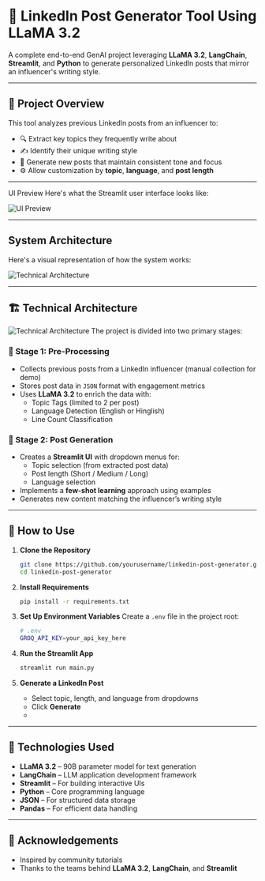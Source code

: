 
# 📢 LinkedIn Post Generator Tool Using LLaMA 3.2

A complete end-to-end GenAI project leveraging **LLaMA 3.2**, **LangChain**, **Streamlit**, and **Python** to generate personalized LinkedIn posts that mirror an influencer's writing style.

---

## 📌 Project Overview

This tool analyzes previous LinkedIn posts from an influencer to:

- 🔍 Extract key topics they frequently write about  
- ✍️ Identify their unique writing style  
- 🧠 Generate new posts that maintain consistent tone and focus  
- ⚙️ Allow customization by **topic**, **language**, and **post length**


---

UI Preview
Here's what the Streamlit user interface looks like:

![UI Preview](images/system_architecture.png)

---

## System Architecture
Here's a visual representation of how the system works:

![Technical Architecture]((https://github.com/harshjoshi08/LinkedIn-Post-Generator/blob/main/System%20Architecture.png))


---

## 🏗️ Technical Architecture

![Technical Architecture](images/system_architecture.png)
The project is divided into two primary stages:

### 🔹 Stage 1: Pre-Processing

- Collects previous posts from a LinkedIn influencer (manual collection for demo)
- Stores post data in `JSON` format with engagement metrics
- Uses **LLaMA 3.2** to enrich the data with:
  - Topic Tags (limited to 2 per post)
  - Language Detection (English or Hinglish)
  - Line Count Classification

### 🔹 Stage 2: Post Generation

- Creates a **Streamlit UI** with dropdown menus for:
  - Topic selection (from extracted post data)
  - Post length (Short / Medium / Long)
  - Language selection
- Implements a **few-shot learning** approach using examples
- Generates new content matching the influencer’s writing style


---

## 🚀 How to Use

1. **Clone the Repository**
   ```bash
   git clone https://github.com/yourusername/linkedin-post-generator.git
   cd linkedin-post-generator
   ```

2. **Install Requirements**
   ```bash
   pip install -r requirements.txt
   ```

3. **Set Up Environment Variables**
   Create a `.env` file in the project root:
   ```bash
   # .env
   GROQ_API_KEY=your_api_key_here
   ```

4. **Run the Streamlit App**
   ```bash
   streamlit run main.py
   ```

5. **Generate a LinkedIn Post**
   - Select topic, length, and language from dropdowns
   - Click **Generate**
   - 

---

## 🧰 Technologies Used

- **LLaMA 3.2** – 90B parameter model for text generation  
- **LangChain** – LLM application development framework  
- **Streamlit** – For building interactive UIs  
- **Python** – Core programming language  
- **JSON** – For structured data storage  
- **Pandas** – For efficient data handling  

---


## 🙏 Acknowledgements

- Inspired by community tutorials  
- Thanks to the teams behind **LLaMA 3.2**, **LangChain**, and **Streamlit**
